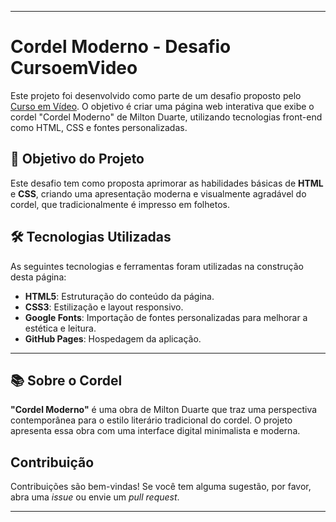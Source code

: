 
---

# Cordel Moderno - Desafio CursoemVideo

Este projeto foi desenvolvido como parte de um desafio proposto pelo [Curso em Vídeo](https://www.cursoemvideo.com). O objetivo é criar uma página web interativa que exibe o cordel "Cordel Moderno" de Milton Duarte, utilizando tecnologias front-end como HTML, CSS e fontes personalizadas.

## 🎯 Objetivo do Projeto

Este desafio tem como proposta aprimorar as habilidades básicas de **HTML** e **CSS**, criando uma apresentação moderna e visualmente agradável do cordel, que tradicionalmente é impresso em folhetos.

## 🛠️ Tecnologias Utilizadas

As seguintes tecnologias e ferramentas foram utilizadas na construção desta página:

- **HTML5**: Estruturação do conteúdo da página.
- **CSS3**: Estilização e layout responsivo.
- **Google Fonts**: Importação de fontes personalizadas para melhorar a estética e leitura.
- **GitHub Pages**: Hospedagem da aplicação.

---

## 📚 Sobre o Cordel

**"Cordel Moderno"** é uma obra de Milton Duarte que traz uma perspectiva contemporânea para o estilo literário tradicional do cordel. O projeto apresenta essa obra com uma interface digital minimalista e moderna.

## Contribuição

Contribuições são bem-vindas! Se você tem alguma sugestão, por favor, abra uma *issue* ou envie um *pull request*.

---
